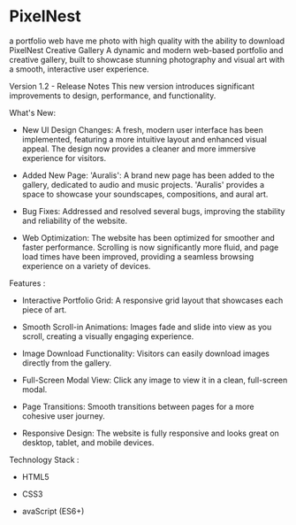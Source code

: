 # PixelNest
a portfolio web have me photo with high quality with the ability to download 
PixelNest Creative Gallery
A dynamic and modern web-based portfolio and creative gallery, built to showcase stunning photography and visual art with a smooth, interactive user experience.

Version 1.2 - Release Notes
This new version introduces significant improvements to design, performance, and functionality.

What's New:
  * New UI Design Changes: A fresh, modern user interface has been implemented, featuring a more intuitive layout and enhanced visual appeal. The design now provides a cleaner and more immersive experience for visitors.
  
  * Added New Page: 'Auralis': A brand new page has been added to the gallery, dedicated to audio and music projects. 'Auralis' provides a space to showcase your soundscapes, compositions, and aural art.
  
  * Bug Fixes: Addressed and resolved several bugs, improving the stability and reliability of the website.
  
  * Web Optimization: The website has been optimized for smoother and faster performance. Scrolling is now significantly more fluid, and page load times have been improved, providing a seamless browsing experience on a variety of devices.
  
Features :
  * Interactive Portfolio Grid: A responsive grid layout that showcases each piece of art.
  
  * Smooth Scroll-in Animations: Images fade and slide into view as you scroll, creating a visually engaging experience.
  
  * Image Download Functionality: Visitors can easily download images directly from the gallery.
  
  * Full-Screen Modal View: Click any image to view it in a clean, full-screen modal.
  
  * Page Transitions: Smooth transitions between pages for a more cohesive user journey.
  
  * Responsive Design: The website is fully responsive and looks great on desktop, tablet, and mobile devices.
  
Technology Stack :
  * HTML5
  
  * CSS3
  
  * avaScript (ES6+)
